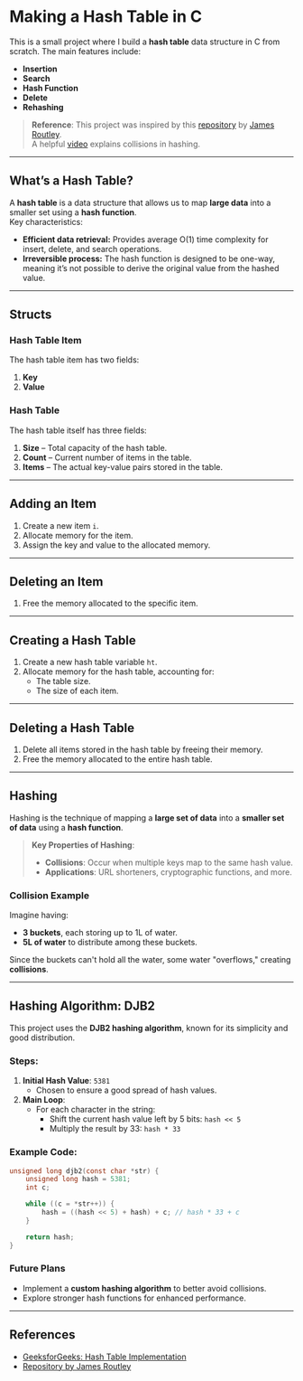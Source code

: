 # **Making a Hash Table in C**

This is a small project where I build a **hash table** data structure in C from scratch. The main features include:

- **Insertion**
- **Search**
- **Hash Function**
- **Delete**
- **Rehashing**

> **Reference**: This project was inspired by this [repository](https://github.com/jamesroutley/write-a-hash-table) by [James Routley](https://github.com/jamesroutley).  
> A helpful [video](https://www.youtube.com/watch?v=YIoZQwWJIDA) explains collisions in hashing.

---

## **What’s a Hash Table?**

A **hash table** is a data structure that allows us to map **large data** into a smaller set using a **hash function**.  
Key characteristics:
- **Efficient data retrieval:** Provides average O(1) time complexity for insert, delete, and search operations.
- **Irreversible process:** The hash function is designed to be one-way, meaning it’s not possible to derive the original value from the hashed value.

---

## **Structs**

### **Hash Table Item**
The hash table item has two fields:
1. **Key**
2. **Value**

### **Hash Table**
The hash table itself has three fields:
1. **Size** – Total capacity of the hash table.
2. **Count** – Current number of items in the table.
3. **Items** – The actual key-value pairs stored in the table.

---

## **Adding an Item**
1. Create a new item `i`.
2. Allocate memory for the item.
3. Assign the key and value to the allocated memory.

---

## **Deleting an Item**
1. Free the memory allocated to the specific item.

---

## **Creating a Hash Table**
1. Create a new hash table variable `ht`.
2. Allocate memory for the hash table, accounting for:
   - The table size.
   - The size of each item.

---

## **Deleting a Hash Table**
1. Delete all items stored in the hash table by freeing their memory.
2. Free the memory allocated to the entire hash table.

---

## **Hashing**

Hashing is the technique of mapping a **large set of data** into a **smaller set of data** using a **hash function**.  
> **Key Properties of Hashing**:
> - **Collisions**: Occur when multiple keys map to the same hash value.  
> - **Applications**: URL shorteners, cryptographic functions, and more.

### **Collision Example**
Imagine having:
- **3 buckets**, each storing up to 1L of water.
- **5L of water** to distribute among these buckets.  

Since the buckets can't hold all the water, some water "overflows," creating **collisions**.

---

## **Hashing Algorithm: DJB2**

This project uses the **DJB2 hashing algorithm**, known for its simplicity and good distribution.

### **Steps**:
1. **Initial Hash Value**: `5381`
   - Chosen to ensure a good spread of hash values.
2. **Main Loop**:
   - For each character in the string:
     - Shift the current hash value left by 5 bits: `hash << 5`
     - Multiply the result by 33: `hash * 33`

### **Example Code**:
```c
unsigned long djb2(const char *str) {
    unsigned long hash = 5381;
    int c;

    while ((c = *str++)) {
        hash = ((hash << 5) + hash) + c; // hash * 33 + c
    }

    return hash;
}
```
### **Future Plans**
- Implement a **custom hashing algorithm** to better avoid collisions.
- Explore stronger hash functions for enhanced performance.

---

## **References**
- [GeeksforGeeks: Hash Table Implementation](https://www.geeksforgeeks.org/implementation-of-hash-table-in-c-using-separate-chaining/)
- [Repository by James Routley](https://github.com/jamesroutley/write-a-hash-table)

